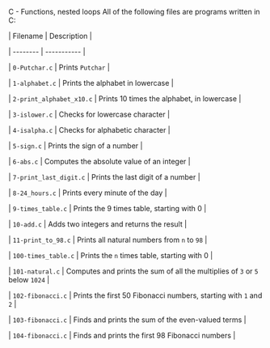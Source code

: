 C - Functions, nested loops
All of the following files are programs written in C:
		

		
| Filename | Description |
		
| -------- | ----------- |
		
| `0-Putchar.c` | Prints `Putchar` |
		
| `1-alphabet.c` | Prints the alphabet in lowercase |
		
| `2-print_alphabet_x10.c` | Prints 10 times the alphabet, in lowercase |
		
| `3-islower.c` | Checks for lowercase character |
		
| `4-isalpha.c` | Checks for alphabetic character |
		
| `5-sign.c` | Prints the sign of a number |
		
| `6-abs.c` | Computes the absolute value of an integer |
		
| `7-print_last_digit.c` | Prints the last digit of a number |
		
| `8-24_hours.c` | Prints every minute of the day |
		
| `9-times_table.c` | Prints the 9 times table, starting with 0 |
		
| `10-add.c` | Adds two integers and returns the result |
		
| `11-print_to_98.c` | Prints all natural numbers from `n` to `98` |
		
| `100-times_table.c` | Prints the `n` times table, starting with 0 |
		
| `101-natural.c` | Computes and prints the sum of all the multiplies of `3` or `5` below `1024` |
		
| `102-fibonacci.c` | Prints the first 50 Fibonacci numbers, starting with `1` and `2` |
		
| `103-fibonacci.c` | Finds and prints the sum of the even-valued terms |
		
| `104-fibonacci.c` | Finds and prints the first 98 Fibonacci numbers |

